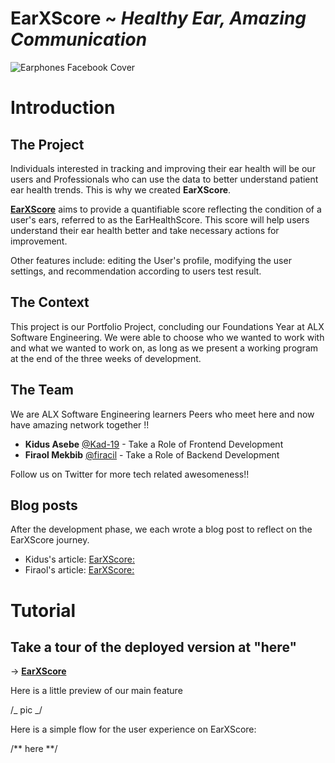 # EarXScore ~ _Healthy Ear, Amazing Communication_

![Earphones Facebook Cover](https://github.com/Kad-19/EarXscore/assets/84915133/b62a28c6-4db4-49b5-b90b-b9e47a906249)


# Introduction

## The Project

Individuals interested in tracking and improving their ear health will be our users and Professionals who can use the data to better understand patient ear health trends.
This is why we created **EarXScore**.

[**EarXScore**](https://earxscore.best/) aims to provide a quantifiable score reflecting the condition of a user's ears, referred to as the EarHealthScore. This score will help users understand their ear health better and take necessary actions for improvement.

Other features include: editing the User's profile, modifying the user settings, and recommendation according to users test result.

## The Context

This project is our Portfolio Project, concluding our Foundations Year at ALX Software Engineering. We were able to choose who we wanted to work with and what we wanted to work on, as long as we present a working program at the end of the three weeks of development.

## The Team

We are ALX Software Engineering learners Peers who meet here and now have amazing network together !!

- **Kidus Asebe** [@Kad-19](https://twitter.com/Kad-19) - Take a Role of Frontend Development
- **Firaol Mekbib** [@firacil](https://twitter.com/firacil) - Take a Role of Backend Development

Follow us on Twitter for more tech related awesomeness!!

## Blog posts

After the development phase, we each wrote a blog post to reflect on the EarXScore journey.

- Kidus's article: [EarXScore: ](https://medium.com/@Kad-19)
- Firaol's article: [EarXScore: ](https://medium.com/@firacil)

# Tutorial

## Take a tour of the deployed version at "here"

-> [**EarXScore**](https://link)

Here is a little preview of our main feature

/_ pic _/

Here is a simple flow for the user experience on EarXScore:

/** here **/
